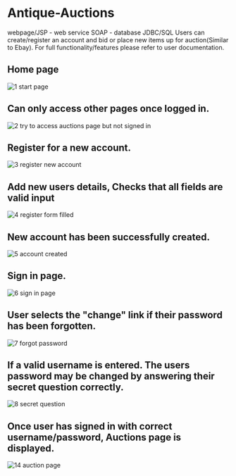 # Antique-Auctions
webpage/JSP - web service SOAP - database JDBC/SQL
Users can create/register an account and bid or place new items up for auction(Similar to Ebay).
For full functionality/features please refer to user documentation.
## Home page
![1 start page](https://user-images.githubusercontent.com/34503137/34119401-ac8f42ac-e42a-11e7-877e-2b04d1ea0e6e.png)
## Can only access other pages once logged in.
![2 try to access auctions page but not signed in](https://user-images.githubusercontent.com/34503137/34120012-dfdbf752-e42c-11e7-984b-59b575c508f1.png)
## Register for a new account.
![3 register new account](https://user-images.githubusercontent.com/34503137/34122026-aefb43ca-e433-11e7-9f5e-3504e668e905.png)
## Add new users details, Checks that all fields are valid input
![4 register form filled](https://user-images.githubusercontent.com/34503137/34122150-210e0b28-e434-11e7-83a6-c0af5cf11410.png)
## New account has been successfully created.
![5 account created](https://user-images.githubusercontent.com/34503137/34122785-3a1a6ccc-e436-11e7-940e-3dc3bcbe0527.png)
## Sign in page.
![6 sign in page](https://user-images.githubusercontent.com/34503137/34123352-e5e7c65c-e437-11e7-8986-8c105b5297dc.png)
## User selects the "change" link if their password has been forgotten.
![7 forgot password](https://user-images.githubusercontent.com/34503137/34123600-c1a932f2-e438-11e7-9223-b6c00ec94aff.png)
## If a valid username is entered. The users password may be changed by answering their secret question correctly.
![8 secret question](https://user-images.githubusercontent.com/34503137/34123909-c7e1f518-e439-11e7-9aa1-7f6968edf354.png)
## Once user has signed in with correct username/password, Auctions page is displayed.
![14 auction page](https://user-images.githubusercontent.com/34503137/34125364-b49d1ae6-e43e-11e7-85de-541068be1f27.png)
